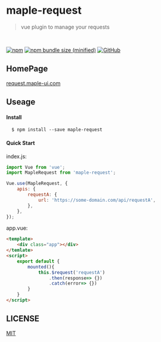 # maple-request

> vue plugin to manage your requests

<br/>

[![npm](https://img.shields.io/npm/v/maple-request.svg?logo=npm)](https://www.npmjs.com/package/maple-request)  [![npm bundle size (minified)](https://img.shields.io/bundlephobia/min/maple-request.svg)](https://www.npmjs.com/package/maple-request) [![GitHub](https://img.shields.io/github/license/Fonigle/maple-request.svg)](https://github.com/Fonigle/maple-request)

## HomePage

[request.maple-ui.com](http://request.maple-ui.com)

## Useage

#### Install

```shell
  $ npm install --save maple-request
```

#### Quick Start

index.js:
 
```js
import Vue from 'vue';
import MapleRequest from 'maple-request';

Vue.use(MapleRequest, {
    apis: {
        requestA: {
            url: 'https://some-domain.com/api/requestA',
        },
    },
});
```

app.vue:

```html
<template>
    <div class="app"></div>
</temlate>
<script>
    export default {
        mounted(){
            this.$request('requestA')
                .then(response=> {})
                .catch(error=> {})
        }
    }
</script>
```

## LICENSE

[MIT](https://github.com/Fonigle/maple-request/blob/master/LICENSE)
